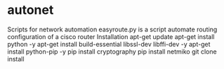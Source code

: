 # autonet
Scripts for network automation 
 easyroute.py is a script automate routing configuration of a cisco router 
 Installation 
apt-get update
apt-get install python -y
apt-get install build-essential libssl-dev libffi-dev -y
apt-get install python-pip -y
pip install cryptography
pip install netmiko
git clone install 
